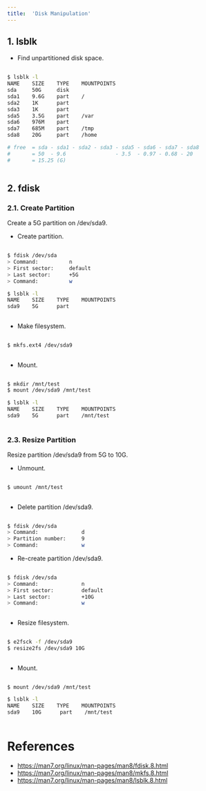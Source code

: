 ```yaml
---
title:  'Disk Manipulation'
---
```



## 1. lsblk
- Find unpartitioned disk space.
```sh
  
$ lsblk -l
NAME    SIZE    TYPE    MOUNTPOINTS
sda     50G     disk    
sda1    9.6G    part    /
sda2    1K      part
sda3    1K      part
sda5    3.5G    part    /var
sda6    976M    part
sda7    685M    part    /tmp
sda8    20G     part    /home

# free  = sda - sda1 - sda2 - sda3 - sda5 - sda6 - sda7 - sda8
#       = 50  - 9.6                - 3.5  - 0.97 - 0.68 - 20
#       = 15.25 (G)
  
```


## 2. fdisk
### 2.1. Create Partition
Create a 5G partition on /dev/sda9.

- Create partition.
```sh
  
$ fdisk /dev/sda
> Command:          n
> First sector:     default
> Last sector:      +5G
> Command:          w

$ lsblk -l
NAME    SIZE    TYPE    MOUNTPOINTS
sda9    5G      part
  
```

- Make filesystem.
```sh
  
$ mkfs.ext4 /dev/sda9
  
```

- Mount.
```sh
  
$ mkdir /mnt/test
$ mount /dev/sda9 /mnt/test

$ lsblk -l
NAME    SIZE    TYPE    MOUNTPOINTS
sda9    5G      part    /mnt/test
    
```


### 2.3. Resize Partition
Resize partition /dev/sda9 from 5G to 10G.

- Unmount.
```sh
  
$ umount /mnt/test
  
```

- Delete partition /dev/sda9.
```sh
   
$ fdisk /dev/sda
> Command:              d
> Partition number:     9
> Command:              w

```

- Re-create partition /dev/sda9.
```sh
  
$ fdisk /dev/sda
> Command:              n
> First sector:         default
> Last sector:          +10G
> Command:              w
  
```

- Resize filesystem.
```sh
  
$ e2fsck -f /dev/sda9
$ resize2fs /dev/sda9 10G
  
```

- Mount.
```sh
  
$ mount /dev/sda9 /mnt/test

$ lsblk -l
NAME    SIZE    TYPE    MOUNTPOINTS
sda9    10G      part    /mnt/test
  
```

# References
- https://man7.org/linux/man-pages/man8/fdisk.8.html
- https://man7.org/linux/man-pages/man8/mkfs.8.html
- https://man7.org/linux/man-pages/man8/lsblk.8.html